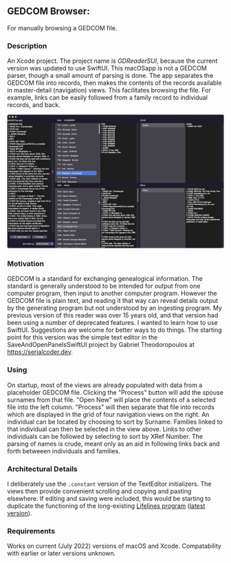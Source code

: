 ## GEDCOM Browser:

For manually browsing a GEDCOM file.

### Description

An Xcode project. The project name is *GDReaderSUI*, because the current version was updated to use SwiftUI. This macOSapp is not a GEDCOM parser, though a small amount of parsing is done. The app separates the GEDCOM file into records, then makes the contents of the records available in master-detail (navigation) views. This facilitates browsing the file. For example, links can be easily followed from a family record to individual records, and back.

![Screenshot](Screenshot.jpg)

### Motivation

GEDCOM is a standard for exchanging genealogical information. The standard is generally understood to be intended for output from one computer program, then input to another computer program. However the GEDCOM file is plain text, and reading it that way can reveal details output by the generating program but not understood by an ingesting program. My previous version of this reader was over 15 years old, and that version had been using a number of deprecated features. I wanted to learn how to use SwiftUI. Suggestions are welcome for better ways to do things. The starting point for this version was the simple text editor in the SaveAndOpenPanelsSwiftUI project by Gabriel Theodoropoulos at https://serialcoder.dev.

### Using

On startup, most of the views are already populated with data from a placeholder GEDCOM file. Clicking the "Process" button will add the spouse surnames from that file. "Open New" will place the contents of a selected file into the left column. "Process" will then separate that file into records which are displayed in the grid of four navigation views on the right. An individual can be located by choosing to sort by Surname. Families linked to that individual can then be selected in the view above. Links to other individuals can be followed by selecting to sort by XRef Number.
The parsing of names is crude, meant only as an aid in following links back and forth betweeen individuals and families.

### Architectural Details

I deliberately use the `.constant` version of the TextEditor initializers. The views then provide convenient scrolling and copying and pasting elsewhere. If editing and saving were included, this would be starting to duplicate the functioning of the long-existing [Lifelines program](http://lifelines.sourceforge.net) ([latest version](https://github.com/lifelines/lifelines/releases/tag/3.1.1)).


### Requirements

Works on current (July 2022) versions of macOS and Xcode. Compatability with earlier or later versions unknown.

